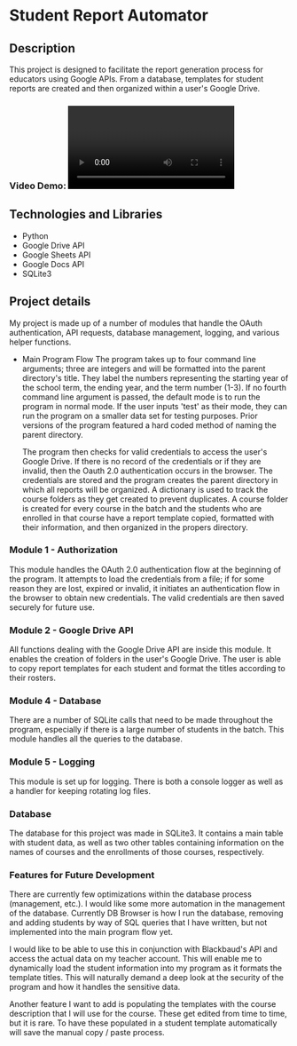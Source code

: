 # Student Report Automator

## Description
This project is designed to facilitate the report generation process for educators using Google
APIs. From a database, templates for student reports are created and then organized within a user's
Google Drive. 

### Video Demo: [<Video Demo>](https://youtu.be/owpr9zTJKWk)

## Technologies and Libraries
- Python
- Google Drive API
- Google Sheets API
- Google Docs API
- SQLite3

## Project details
My project is made up of a number of modules that handle the OAuth authentication, API requests, database management, logging,
and various helper functions. 

- Main Program Flow
  The program takes up to four command line arguments; three are integers and will be formatted into the parent directory's
  title. They label the numbers representing the starting year of the school term, the ending year, and the term number (1-3). If
  no fourth command line argument is passed, the default mode is to run the program in normal mode. If the user inputs 'test' as 
  their mode, they can run the program on a smaller data set for testing purposes. Prior versions of the program featured a hard
  coded method of naming the parent directory. 

  The program then checks for valid credentials to access the user's Google Drive. If there is no record of the credentials or if they 
  are invalid, then the Oauth 2.0 authentication occurs in the browser. The credentials are stored and the program creates 
  the parent directory in which all reports will be organized. A dictionary is used to track the course folders as they get created to 
  prevent duplicates. A course folder is created for every course in the batch and the students who are enrolled in that course have 
  a report template copied, formatted with their information, and then organized in the propers directory.

### Module 1 - Authorization
This module handles the OAuth 2.0 authentication flow at the beginning of the program. It attempts to load the 
credentials from a file; if for some reason they are lost, expired or invalid, it initiates an authentication flow
in the browser to obtain new credentials. The valid credentials are then saved securely for future use. 

### Module 2 - Google Drive API
All functions dealing with the Google Drive API are inside this module. It enables the creation of folders in the 
user's Google Drive. The user is able to copy report templates for each student and format the titles according to 
their rosters. 

### Module 4 - Database
There are a number of SQLite calls that need to be made throughout the program, especially if there is a large 
number of students in the batch. This module handles all the queries to the database. 

### Module 5 - Logging
This module is set up for logging. There is both a console logger as well as a handler for keeping rotating log files. 

### Database
The database for this project was made in SQLite3. It contains a main table with student data, as well as two other tables
containing information on the names of courses and the enrollments of those courses, respectively. 

### Features for Future Development
There are currently few optimizations within the database process (management, etc.). I would like some more automation in the
management of the database. Currently DB Browser is how I run the database, removing and adding students by way of SQL queries that
I have written, but not implemented into the main program flow yet. 

I would like to be able to use this in conjunction with Blackbaud's API and access the actual data on my teacher account. This will
enable me to dynamically load the student information into my program as it formats the template titles. This will naturally demand 
a deep look at the security of the program and how it handles the sensitive data.

Another feature I want to add is populating the templates with the course description that I will use for the course. These 
get edited from time to time, but it is rare. To have these populated in a student template automatically will save the manual
copy / paste process. 
